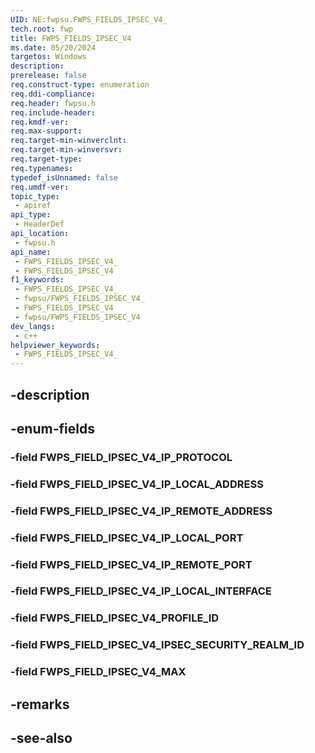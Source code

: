```yaml
---
UID: NE:fwpsu.FWPS_FIELDS_IPSEC_V4_
tech.root: fwp
title: FWPS_FIELDS_IPSEC_V4
ms.date: 05/20/2024
targetos: Windows
description: 
prerelease: false
req.construct-type: enumeration
req.ddi-compliance: 
req.header: fwpsu.h
req.include-header: 
req.kmdf-ver: 
req.max-support: 
req.target-min-winverclnt: 
req.target-min-winversvr: 
req.target-type: 
req.typenames: 
typedef_isUnnamed: false
req.umdf-ver: 
topic_type:
 - apiref
api_type:
 - HeaderDef
api_location:
 - fwpsu.h
api_name:
 - FWPS_FIELDS_IPSEC_V4_
 - FWPS_FIELDS_IPSEC_V4
f1_keywords:
 - FWPS_FIELDS_IPSEC_V4_
 - fwpsu/FWPS_FIELDS_IPSEC_V4_
 - FWPS_FIELDS_IPSEC_V4
 - fwpsu/FWPS_FIELDS_IPSEC_V4
dev_langs:
 - c++
helpviewer_keywords:
 - FWPS_FIELDS_IPSEC_V4_
---
```


## -description

## -enum-fields

### -field FWPS_FIELD_IPSEC_V4_IP_PROTOCOL

### -field FWPS_FIELD_IPSEC_V4_IP_LOCAL_ADDRESS

### -field FWPS_FIELD_IPSEC_V4_IP_REMOTE_ADDRESS

### -field FWPS_FIELD_IPSEC_V4_IP_LOCAL_PORT

### -field FWPS_FIELD_IPSEC_V4_IP_REMOTE_PORT

### -field FWPS_FIELD_IPSEC_V4_IP_LOCAL_INTERFACE

### -field FWPS_FIELD_IPSEC_V4_PROFILE_ID

### -field FWPS_FIELD_IPSEC_V4_IPSEC_SECURITY_REALM_ID

### -field FWPS_FIELD_IPSEC_V4_MAX

## -remarks

## -see-also

